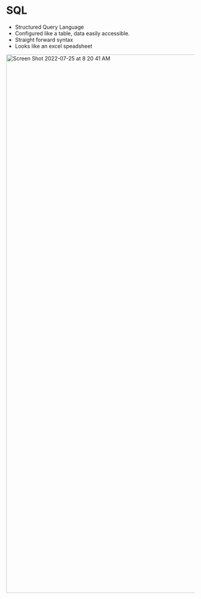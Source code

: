 # SQL
- Structured Query Language
- Configured like a table, data easily accessible.
- Straight forward syntax
- Looks like an excel speadsheet
<img width="1440" alt="Screen Shot 2022-07-25 at 8 20 41 AM" src="https://user-images.githubusercontent.com/105181037/180787424-dbbdb856-4742-4bcd-a37a-f78fbc0bd473.png">
